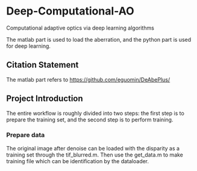 # Deep-Computational-AO
Computational adaptive optics via deep learning algorithms

The matlab part is used to load the aberration, and the python part is used for deep learning.
## Citation Statement
The matlab part refers to https://github.com/eguomin/DeAbePlus/

## Project Introduction
The entire workflow is roughly divided into two steps: the first step is to prepare the training set, and the second step is to perform training.

### Prepare data
The original image after denoise can be loaded with the disparity as a training set through the tif_blurred.m.
Then use the get_data.m to make training file which can be identification by the dataloader.

